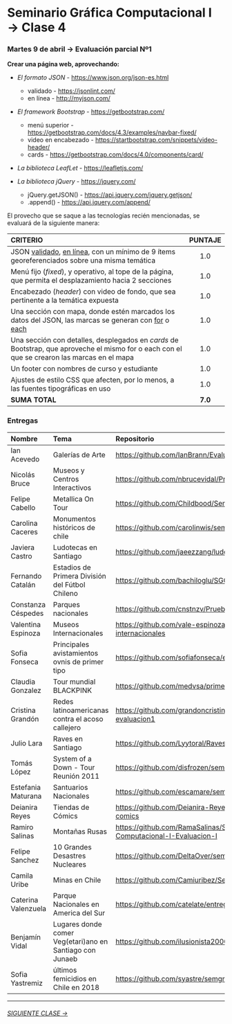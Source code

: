 # Seminario Gráfica Computacional I → Clase 4

### Martes 9 de abril → Evaluación parcial Nº1

**Crear una página web, aprovechando:**

- *El formato JSON* - https://www.json.org/json-es.html
  - validado - https://jsonlint.com/
  - en línea - http://myjson.com/

- *El framework Bootstrap* - https://getbootstrap.com/
  - menú superior - https://getbootstrap.com/docs/4.3/examples/navbar-fixed/
  - video en encabezado - https://startbootstrap.com/snippets/video-header/
  - cards - https://getbootstrap.com/docs/4.0/components/card/

- *La biblioteca LeafLet* - https://leafletjs.com/

- *La biblioteca jQuery* - https://jquery.com/
  - jQuery.getJSON() - https://api.jquery.com/jquery.getjson/
  - .append() - https://api.jquery.com/append/

El provecho que se saque a las tecnologías recién mencionadas, se evaluará de la siguiente manera: 

| **CRITERIO**      |   **PUNTAJE**    |
|:--------------|:------------:|
| JSON [validado](https://jsonlint.com/), [en línea](http://myjson.com/), con un mínimo de 9 ítems georeferenciados sobre una misma temática | 1.0 |
| Menú fijo (*fixed*), y operativo, al tope de la página, que permita el desplazamiento hacia 2 secciones | 1.0 |
| Encabezado (*header*) con video de fondo, que sea pertinente a la temática expuesta | 1.0 |
| Una sección con mapa, donde estén marcados los datos del JSON, las marcas se generan con [for](https://developer.mozilla.org/es/docs/Web/JavaScript/Referencia/Sentencias/for) o [each](http://api.jquery.com/jquery.each/) | 1.0 | 
| Una sección con detalles, desplegados en *cards* de Bootstrap, que aproveche el mismo for o each con el que se crearon las marcas en el mapa | 1.0 |
| Un footer con nombres de curso y estudiante | 1.0 |
| Ajustes de estilo CSS que afecten, por lo menos, a las fuentes tipográficas en uso | 1.0 |
| **SUMA TOTAL**        | **7.0** |

### Entregas

| Nombre   | Tema   | Repositorio   | GitHub Page   |
|:----------|:-------|:--------------|:--------------|
| Ian Acevedo | Galerías de Arte | https://github.com/IanBrann/Evaluacion-1 | https://ianbrann.github.io/Evaluacion-1/ |
| Nicolás Bruce | Museos y Centros Interactivos | https://github.com/nbrucevidal/PrimeraEntrega_SeminarioI | https://nbrucevidal.github.io/PrimeraEntrega_SeminarioI/ |
| Felipe Cabello | Metallica On Tour | https://github.com/Childbood/Seminario-evaluacion-1 | https://childbood.github.io/Seminario-evaluacion-1/ |  
| Carolina Caceres | Monumentos históricos de chile | https://github.com/carolinwis/seminario_evaluacion_1 | https://carolinwis.github.io/seminario_evaluacion_1/ |  
| Javiera Castro | Ludotecas en Santiago | https://github.com/jaeezzang/ludotecas | https://jaeezzang.github.io/ludotecas/ | 
| Fernando Catalán | Estadios de Primera División del Fútbol Chileno | https://github.com/bachiloglu/SGCI-evaluacion-01 | https://bachiloglu.github.io/SGCI-evaluacion-01/index.html |  
| Constanza Céspedes | Parques nacionales | https://github.com/cnstnzv/Prueba_01 | https://cnstnzv.github.io/Prueba_01/ |  
| Valentina Espinoza | Museos Internacionales | https://github.com/vale-espinoza/museos-internacionales | https://vale-espinoza.github.io/museos-internacionales/ | 
| Sofia Fonseca | Principales avistamientos ovnis de primer tipo | https://github.com/sofiafonseca/entrega-seminario-1 | https://sofiafonseca.github.io/entrega-seminario-1/ | 
| Claudia Gonzalez | Tour mundial BLACKPINK | https://github.com/medvsa/primera_entrega_seminario_I | https://medvsa.github.io/primera_entrega_seminario_I/ |  
| Cristina Grandón | Redes latinoamericanas contra el acoso callejero | https://github.com/grandoncristina/seminario-evaluacion1 | https://grandoncristina.github.io/seminario-evaluacion1/ | 
| Julio Lara | Raves en Santiago | https://github.com/Lyytoral/Raves_SCL | https://lyytoral.github.io/Raves_SCL/ | 
| Tomás López | System of a Down - Tour Reunión 2011 | https://github.com/disfrozen/seminario-eva-01 | https://disfrozen.github.io/seminario-eva-01/ |  
| Estefania Maturana | Santuarios Nacionales | https://github.com/escamare/seminario-evaluacion-1 | https://escamare.github.io/seminario-evaluacion-1/ |  
| Deianira Reyes | Tiendas de Cómics | https://github.com/Deianira-Reyes/primera-entrega-comics | https://deianira-reyes.github.io/primera-entrega-comics/ | 
| Ramiro Salinas | Montañas Rusas | https://github.com/RamaSalinas/Seminario-Grafica-Computacional-I-Evaluacion-I | https://ramasalinas.github.io/Seminario-Grafica-Computacional-I-Evaluacion-I/ | 
| Felipe Sanchez | 10 Grandes Desastres Nucleares | https://github.com/DeltaOver/seminario-evaluacion-1 | https://deltaover.github.io/seminario-evaluacion-1/ | 
| Camila Uribe | Minas en Chile | https://github.com/Camiuribez/Seminario-Evaluacion1 | https://camiuribez.github.io/Seminario-Evaluacion1/ | 
| Caterina Valenzuela | Parque Nacionales en America del Sur | https://github.com/catelate/entrega01 | https://catelate.github.io/entrega01/ |  
| Benjamín Vidal | Lugares donde comer Veg(etari)ano en Santiago con Junaeb | https://github.com/ilusionista2000/Evaluacion01 | https://ilusionista2000.github.io/Evaluacion01/ |  
| Sofia Yastremiz | últimos femicidios en Chile en 2018 | https://github.com/syastre/semgrafcomp_eval1 | https://syastre.github.io/semgrafcomp_eval1/ |  

- - - - - - - 

###### [SIGUIENTE CLASE →](https://github.com/profesorfaco/DGP502-2019/tree/gh-pages/clase-05)
